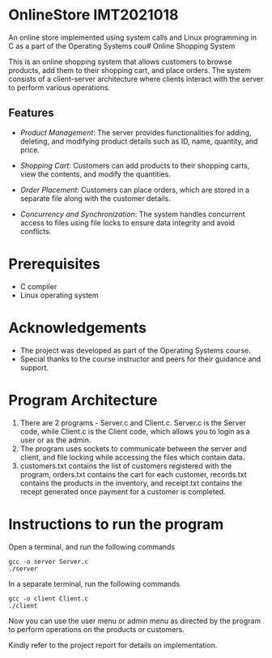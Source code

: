 # OnlineStore IMT2021018

An online store implemented using system calls and Linux programming in C as a part of the Operating Systems cou# Online Shopping System

This is an online shopping system that allows customers to browse products, add them to their shopping cart, and place orders. The system consists of a client-server architecture where clients interact with the server to perform various operations.

## Features

- *Product Management*: The server provides functionalities for adding, deleting, and modifying product details such as ID, name, quantity, and price.

- *Shopping Cart*: Customers can add products to their shopping carts, view the contents, and modify the quantities.

- *Order Placement*: Customers can place orders, which are stored in a separate file along with the customer details.

- *Concurrency and Synchronization*: The system handles concurrent access to files using file locks to ensure data integrity and avoid conflicts.

# Prerequisites

- C compiler
- Linux operating system

# Acknowledgements

- The project was developed as part of the Operating Systems course.
- Special thanks to the course instructor and peers for their guidance and support.
# Program Architecture
1. There are 2 programs - Server.c and Client.c. Server.c is the Server code, while Client.c is the Client code, which allows you to login as a user or as the admin.
2. The program uses sockets to communicate between the server and client, and file locking while accessing the files which contain data.
3. customers.txt contains the list of customers registered with the program, orders.txt contains the cart for each customer, records.txt contains the products in the inventory, and receipt.txt contains the recept generated once payment for a customer is completed.

# Instructions to run the program
Open a terminal, and run the following commands 

```
gcc -o server Server.c
./server
```

In a separate terminal, run the following commands
```
gcc -o client Client.c
./client
```

Now you can use the user menu or admin menu as directed by the program to perform operations on the products or customers.

Kindly refer to the project report for details on implementation.
